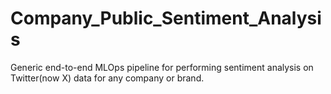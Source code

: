 # Company_Public_Sentiment_Analysis
Generic end-to-end MLOps pipeline for performing sentiment analysis on Twitter(now X) data for any company or brand.
